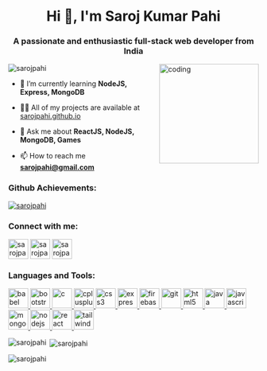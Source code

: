 <h1 align="center">Hi 👋, I'm Saroj Kumar Pahi</h1>
<h3 align="center">A passionate and enthusiastic full-stack web developer from India</h3>
<img align="right" alt="coding" widht="200" height="200" src="https://user-images.githubusercontent.com/107534043/195840428-4f5172f2-0021-4093-99e7-5015b64b6375.gif">
<p align="left"> <img src="https://komarev.com/ghpvc/?username=sarojpahi&label=Profile%20views&color=0e75b6&style=flat" alt="sarojpahi" /> </p>

- 🌱 I’m currently learning **NodeJS, Express, MongoDB**

- 👨‍💻 All of my projects are available at [sarojpahi.github.io](sarojpahi.github.io)

- 💬 Ask me about **ReactJS, NodeJS, MongoDB, Games**

- 📫 How to reach me **sarojpahi@gmail.com**
<h3 align="left">Github Achievements:</h3>
<p align="left">
        <a href="https://github.com/ryo-ma/github-profile-trophy"
          ><img
            src="https://github-profile-trophy.vercel.app/?username=sarojpahi"
            alt="sarojpahi"
        /></a>
      </p>
      <h3 align="left">Connect with me:</h3>
      <p align="left">
        <a href="https://codesandbox.com/sarojpahi" target="blank"
          ><img
            align="center"
            src="https://user-images.githubusercontent.com/107534043/195842746-1a1f6d5e-8f96-4661-bef3-e5c9c1b01d5b.png"
            alt="sarojpahi"
            height="40"
            width="40"
            style="object-fit: contain"
        /></a>
        <a href="https://www.hackerrank.com/sarojpahi" target="blank"
          ><img
            align="center"
            src="https://user-images.githubusercontent.com/107534043/195843398-8c622fca-2688-44e8-ab04-29983185996f.svg"
            alt="sarojpahi"
            height="40"
            width="40"
            style="object-fit: contain"
        /></a>
        <a href="https://www.leetcode.com/sarojpahi" target="blank"
          ><img
            align="center"
            src="https://user-images.githubusercontent.com/107534043/195843257-d0995ae4-4bac-4cf5-b432-5971a4a3562f.png"
            alt="sarojpahi"
            height="40"
            width="40"
            style="object-fit: contain"
        /></a>
      </p>
      <h3 align="left">Languages and Tools:</h3>
      <p align="left">
        <a href="https://babeljs.io/" target="_blank" rel="noreferrer">
          <img
            src="https://user-images.githubusercontent.com/107534043/195840442-098f80c1-e665-4e5b-b554-1d887322ad06.svg"
            alt="babel"
            width="40"
            height="40"
            style="object-fit: contain"
          />
        </a>
        <a href="https://getbootstrap.com" target="_blank" rel="noreferrer">
          <img
            src="https://user-images.githubusercontent.com/107534043/195841348-5ae7d322-f301-4eb9-808b-1ed9405b5e65.png"
            alt="bootstrap"
            width="40"
            height="40"
            style="object-fit: contain"
          />
        </a>
        <a
          href="https://www.cprogramming.com/"
          target="_blank"
          rel="noreferrer"
        >
          <img
            src="https://user-images.githubusercontent.com/107534043/195841350-2901098c-8f98-46c7-86ed-49d4ed159981.svg"
            alt="c"
            width="40"
            height="40"
            style="object-fit: contain"
          />
        </a>
        <a
          href="https://www.w3schools.com/cpp/"
          target="_blank"
          rel="noreferrer"
          style="object-fit: contain"
        >
          <img
            src="https://user-images.githubusercontent.com/107534043/195841353-92e35ea4-8511-4cb8-a6b5-5d508e15bedf.svg"
            alt="cplusplus"
            width="40"
            height="40"
            style="object-fit: contain"
          />
        </a>
        <a
          href="https://www.w3schools.com/css/"
          target="_blank"
          rel="noreferrer"
          style="object-fit: contain"
        >
          <img
            src="https://user-images.githubusercontent.com/107534043/195841356-0cf1202e-d33b-47d9-ae31-afb7923ce2de.svg"
            alt="css3"
            width="40"
            height="40"
            style="object-fit: contain"
          />
        </a>
        <a href="https://expressjs.com" target="_blank" rel="noreferrer">
          <img
            src="https://user-images.githubusercontent.com/107534043/195841358-5e49c6aa-099a-447c-a65c-4866214e9ec3.svg"
            alt="express"
            width="40"
            height="40"
            style="object-fit: contain"
          />
        </a>
        <a href="https://firebase.google.com/" target="_blank" rel="noreferrer">
          <img
            src="https://user-images.githubusercontent.com/107534043/195841360-87ce0f53-20c7-4a5c-a511-c3a7b1c17b5b.svg"
            alt="firebase"
            width="40"
            height="40"
            style="object-fit: contain; text-decoration: none"
          />
        </a>
        <a href="https://git-scm.com/" target="_blank" rel="noreferrer">
          <img
            src="https://user-images.githubusercontent.com/107534043/195841362-9b9cabb7-b9dc-47f0-a77d-72667c3a986c.svg"
            alt="git"
            width="40"
            height="40"
            style="object-fit: contain"
          />
        </a>
        <a href="https://www.w3.org/html/" target="_blank" rel="noreferrer">
          <img
            src="https://user-images.githubusercontent.com/107534043/195841366-b151f2a8-1939-4155-a717-21bc69a53777.svg"
            alt="html5"
            width="40"
            height="40"
            style="object-fit: contain"
          />
        </a>
        <a href="https://www.java.com" target="_blank" rel="noreferrer">
          <img
            src="https://user-images.githubusercontent.com/107534043/195841367-408dab0b-7089-4840-911b-bf17b7620fee.svg"
            alt="java"
            width="40"
            height="40"
            style="object-fit: contain"
          />
        </a>
        <a
          href="https://developer.mozilla.org/en-US/docs/Web/JavaScript"
          target="_blank"
          rel="noreferrer"
          style="object-fit: contain"
        >
          <img
            src="https://user-images.githubusercontent.com/107534043/195841370-65acbf59-5b9e-4769-8812-019cc2b7e8e5.svg"
            alt="javascript"
            width="40"
            height="40"
            style="object-fit: contain"
          />
        </a>
        <a href="https://www.mongodb.com/" target="_blank" rel="noreferrer">
          <img
            src="https://user-images.githubusercontent.com/107534043/195841375-8ac43995-45f3-4b54-96d2-66ab893588ff.svg"
            alt="mongodb"
            width="40"
            height="40"
            style="object-fit: contain"
          />
        </a>
        <a href="https://nodejs.org" target="_blank" rel="noreferrer">
          <img
            src="https://user-images.githubusercontent.com/107534043/195841379-6cecec6b-bf95-4b9a-9aa3-a407f37db382.svg"
            alt="nodejs"
            width="40"
            height="40"
            style="object-fit: contain"
          />
        </a>
        <a href="https://reactjs.org/" target="_blank" rel="noreferrer">
          <img
            src="https://user-images.githubusercontent.com/107534043/195841383-4c95f0a0-28ef-4cbb-a2dd-ebff43fad0f3.svg"
            alt="react"
            width="40"
            height="40"
            style="object-fit: contain"
          />
        </a>
        <a href="https://tailwindcss.com/" target="_blank" rel="noreferrer">
          <img
            src="https://user-images.githubusercontent.com/107534043/195841386-822b49f1-24cb-43fc-a9fb-60e59cae7fa6.svg"
            alt="tailwind"
            width="40"
            height="40"
            style="object-fit: contain"
          />
        </a>
      </p>
<p><img align="left" src="https://github-readme-stats.vercel.app/api/top-langs?username=sarojpahi&show_icons=true&locale=en&layout=compact" alt="sarojpahi" /></p>

<p>&nbsp;<img align="center" src="https://github-readme-stats.vercel.app/api?username=sarojpahi&show_icons=true&locale=en" alt="sarojpahi" /></p>

<p><img align="center" src="https://github-readme-streak-stats.herokuapp.com/?user=sarojpahi&" alt="sarojpahi" /></p>

